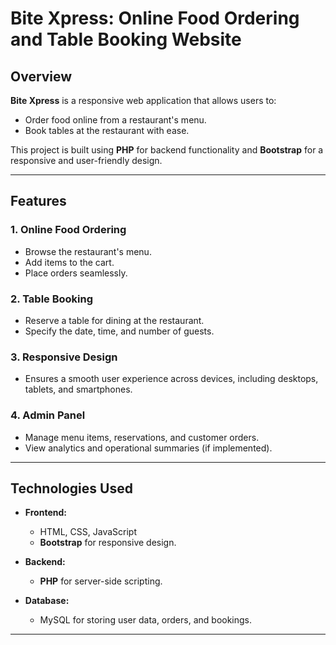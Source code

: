 # Bite Xpress: Online Food Ordering and Table Booking Website

## Overview

**Bite Xpress** is a responsive web application that allows users to:
- Order food online from a restaurant's menu.
- Book tables at the restaurant with ease.

This project is built using **PHP** for backend functionality and **Bootstrap** for a responsive and user-friendly design.

---

## Features

### 1. **Online Food Ordering**
- Browse the restaurant's menu.
- Add items to the cart.
- Place orders seamlessly.

### 2. **Table Booking**
- Reserve a table for dining at the restaurant.
- Specify the date, time, and number of guests.

### 3. **Responsive Design**
- Ensures a smooth user experience across devices, including desktops, tablets, and smartphones.

### 4. **Admin Panel**
- Manage menu items, reservations, and customer orders.
- View analytics and operational summaries (if implemented).

---

## Technologies Used

- **Frontend:**
  - HTML, CSS, JavaScript
  - **Bootstrap** for responsive design.

- **Backend:**
  - **PHP** for server-side scripting.

- **Database:**
  - MySQL for storing user data, orders, and bookings.

---
